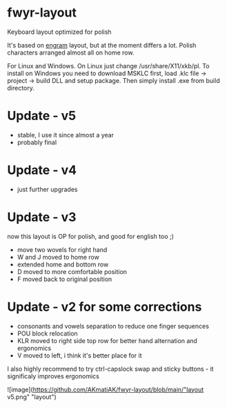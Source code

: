 # fwyr-layout
Keyboard layout optimized for polish

It's based on [engram](https://github.com/binarybottle/engram/) layout, but at the moment differs a lot. Polish characters arranged almost all on home row.

For Linux and Windows. On Linux just change /usr/share/X11/xkb/pl. To install on Windows you need to download MSKLC first, load .klc file -> project -> build DLL and setup package. Then simply install .exe from build directory.

# Update - v5
- stable, I use it since almost a year
- probably final

# Update - v4
- just further upgrades

# Update - v3
now this layout is OP for polish, and good for english too ;)
- move two wovels for right hand
- W and J moved to home row
- extended home and bottom row
- D moved to more comfortable position
- F moved back to original position


# Update - v2 for some corrections
- consonants and vowels separation to reduce one finger sequences
- POU block relocation
- KLR moved to right side top row for better hand alternation and ergonomics
- V moved to left, i think it's better place for it

I also highly recommend to try ctrl-capslock swap and sticky buttons - it significaly improves ergonomics


![image](https://github.com/AKmatiAK/fwyr-layout/blob/main/"layout v5.png" "layout")
